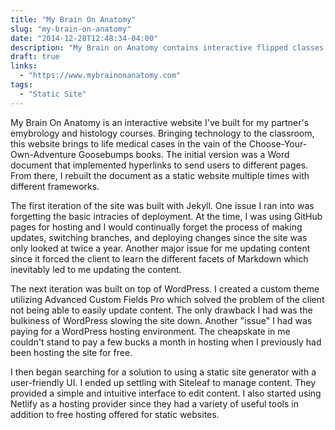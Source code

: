 ```yaml
---
title: "My Brain On Anatomy"
slug: "my-brain-on-anatomy"
date: "2014-12-28T12:48:34-04:00"
description: "My Brain on Anatomy contains interactive flipped classes for embryology and histology developed by Barbie Klein."
draft: true
links:
  - "https://www.mybrainonanatomy.com"
tags: 
  - "Static Site"
---
```


My Brain On Anatomy is an interactive website I've built for my partner's
emybrology and histology courses. Bringing technology to the classroom, this
website brings to life medical cases in the vain of the
Choose-Your-Own-Adventure Goosebumps books. The initial version was a Word
document that implemented hyperlinks to send users to different pages. From
there, I rebuilt the document as a static website multiple times with different
frameworks.

The first iteration of the site was built with Jekyll. One issue I ran into was
forgetting the basic intracies of deployment. At the time, I was using GitHub
pages for hosting and I would continually forget the process of making updates,
switching branches, and deploying changes since the site was only looked at
twice a year. Another major issue for me updating content since it forced the
client to learn the different facets of Markdown which inevitably led to me
updating the content.

The next iteration was built on top of WordPress. I created a custom theme
utilizing Advanced Custom Fields Pro which solved the problem of the client not
being able to easily update content. The only drawback I had was the bulkiness
of WordPress slowing the site down. Another "issue" I had was paying for a
WordPress hosting environment. The cheapskate in me couldn't stand to pay a few
bucks a month in hosting when I previously had been hosting the site for free.

I then began searching for a solution to using a static site generator with a
user-friendly UI. I ended up settling with Siteleaf to manage content. They
provided a simple and intuitive interface to edit content. I also started using
Netlify as a hosting provider since they had a variety of useful tools in
addition to free hosting offered for static websites.
